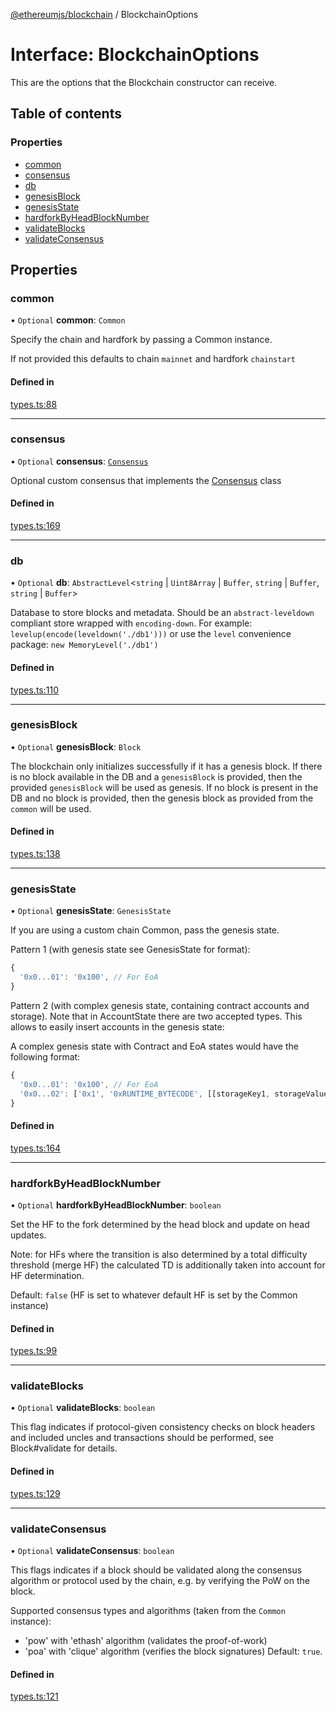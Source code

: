 [@ethereumjs/blockchain](../README.md) / BlockchainOptions

# Interface: BlockchainOptions

This are the options that the Blockchain constructor can receive.

## Table of contents

### Properties

- [common](BlockchainOptions.md#common)
- [consensus](BlockchainOptions.md#consensus)
- [db](BlockchainOptions.md#db)
- [genesisBlock](BlockchainOptions.md#genesisblock)
- [genesisState](BlockchainOptions.md#genesisstate)
- [hardforkByHeadBlockNumber](BlockchainOptions.md#hardforkbyheadblocknumber)
- [validateBlocks](BlockchainOptions.md#validateblocks)
- [validateConsensus](BlockchainOptions.md#validateconsensus)

## Properties

### common

• `Optional` **common**: `Common`

Specify the chain and hardfork by passing a Common instance.

If not provided this defaults to chain `mainnet` and hardfork `chainstart`

#### Defined in

[types.ts:88](https://github.com/ethereumjs/ethereumjs-monorepo/blob/master/packages/blockchain/src/types.ts#L88)

___

### consensus

• `Optional` **consensus**: [`Consensus`](Consensus.md)

Optional custom consensus that implements the [Consensus](Consensus.md) class

#### Defined in

[types.ts:169](https://github.com/ethereumjs/ethereumjs-monorepo/blob/master/packages/blockchain/src/types.ts#L169)

___

### db

• `Optional` **db**: `AbstractLevel`<`string` \| `Uint8Array` \| `Buffer`, `string` \| `Buffer`, `string` \| `Buffer`\>

Database to store blocks and metadata.
Should be an `abstract-leveldown` compliant store
wrapped with `encoding-down`.
For example:
  `levelup(encode(leveldown('./db1')))`
or use the `level` convenience package:
  `new MemoryLevel('./db1')`

#### Defined in

[types.ts:110](https://github.com/ethereumjs/ethereumjs-monorepo/blob/master/packages/blockchain/src/types.ts#L110)

___

### genesisBlock

• `Optional` **genesisBlock**: `Block`

The blockchain only initializes successfully if it has a genesis block. If
there is no block available in the DB and a `genesisBlock` is provided,
then the provided `genesisBlock` will be used as genesis. If no block is
present in the DB and no block is provided, then the genesis block as
provided from the `common` will be used.

#### Defined in

[types.ts:138](https://github.com/ethereumjs/ethereumjs-monorepo/blob/master/packages/blockchain/src/types.ts#L138)

___

### genesisState

• `Optional` **genesisState**: `GenesisState`

If you are using a custom chain Common, pass the genesis state.

Pattern 1 (with genesis state see GenesisState for format):

```javascript
{
  '0x0...01': '0x100', // For EoA
}
```

Pattern 2 (with complex genesis state, containing contract accounts and storage).
Note that in AccountState there are two
accepted types. This allows to easily insert accounts in the genesis state:

A complex genesis state with Contract and EoA states would have the following format:

```javascript
{
  '0x0...01': '0x100', // For EoA
  '0x0...02': ['0x1', '0xRUNTIME_BYTECODE', [[storageKey1, storageValue1], [storageKey2, storageValue2]]] // For contracts
}
```

#### Defined in

[types.ts:164](https://github.com/ethereumjs/ethereumjs-monorepo/blob/master/packages/blockchain/src/types.ts#L164)

___

### hardforkByHeadBlockNumber

• `Optional` **hardforkByHeadBlockNumber**: `boolean`

Set the HF to the fork determined by the head block and update on head updates.

Note: for HFs where the transition is also determined by a total difficulty
threshold (merge HF) the calculated TD is additionally taken into account
for HF determination.

Default: `false` (HF is set to whatever default HF is set by the Common instance)

#### Defined in

[types.ts:99](https://github.com/ethereumjs/ethereumjs-monorepo/blob/master/packages/blockchain/src/types.ts#L99)

___

### validateBlocks

• `Optional` **validateBlocks**: `boolean`

This flag indicates if protocol-given consistency checks on
block headers and included uncles and transactions should be performed,
see Block#validate for details.

#### Defined in

[types.ts:129](https://github.com/ethereumjs/ethereumjs-monorepo/blob/master/packages/blockchain/src/types.ts#L129)

___

### validateConsensus

• `Optional` **validateConsensus**: `boolean`

This flags indicates if a block should be validated along the consensus algorithm
or protocol used by the chain, e.g. by verifying the PoW on the block.

Supported consensus types and algorithms (taken from the `Common` instance):
- 'pow' with 'ethash' algorithm (validates the proof-of-work)
- 'poa' with 'clique' algorithm (verifies the block signatures)
Default: `true`.

#### Defined in

[types.ts:121](https://github.com/ethereumjs/ethereumjs-monorepo/blob/master/packages/blockchain/src/types.ts#L121)
